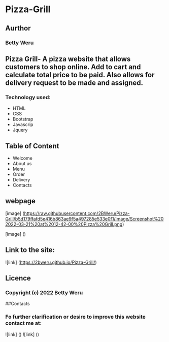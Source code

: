 # Pizza-Grill

## Aurthor
### Betty Weru

## Pizza Grill- A pizza website that allows customers to shop online. Add to cart and calculate total price to be paid. Also allows for delivery request to be made and assigned.

### Technology used:
- HTML
- CSS
- Bootstrap
- Javascrip
- Jquery

## Table of Content
- Welcome
- About us
- Menu
- Order
- Delivery
- Contacts

## webpage
[image] (https://raw.githubusercontent.com/2BWeru/Pizza-Grill/b5d179ffafd5e416b863ae9f5a497285e533e0f1/image/Screenshot%202022-03-21%20at%2012-42-00%20Pizza%20Grill.png)

[image] ()

## Link to the site:
![link] (https://2bweru.github.io/Pizza-Grill/)

## Licence
### Copyright (c) 2022 Betty Weru

##Contacts
### Fo further clarification or desire to improve this website contact me at:
![link] ()
![link] ()